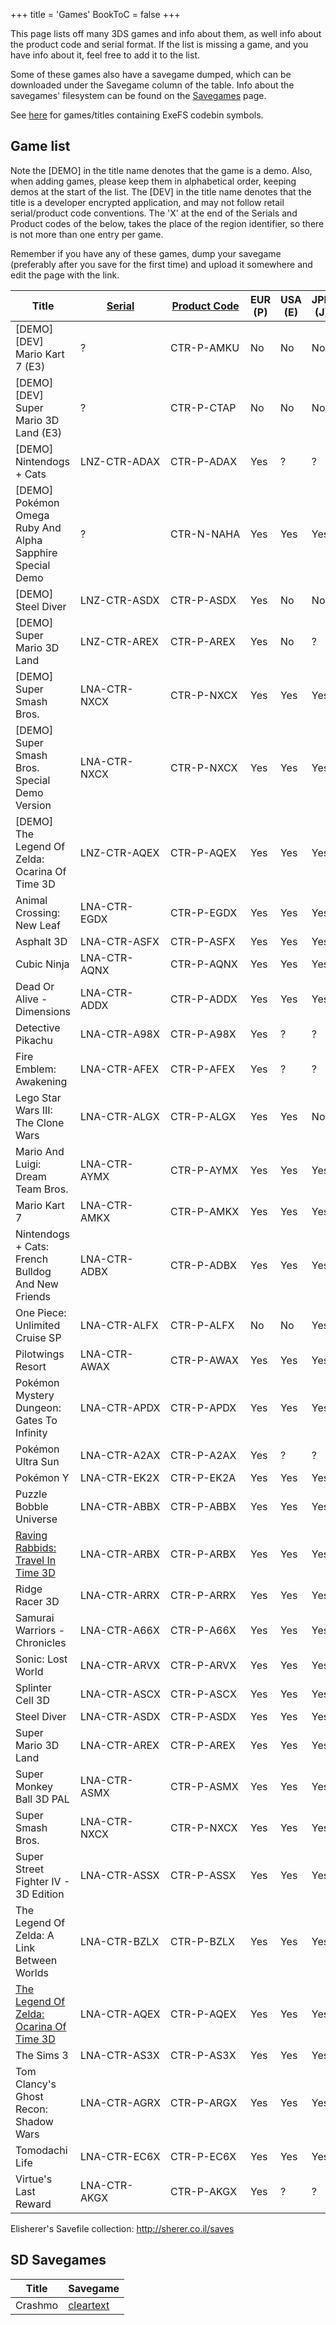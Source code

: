 +++
title = 'Games'
BookToC = false
+++

This page lists off many 3DS games and info about them, as well info
about the product code and serial format. If the list is missing a game,
and you have info about it, feel free to add it to the list.

Some of these games also have a savegame dumped, which can be downloaded
under the Savegame column of the table. Info about the savegames'
filesystem can be found on the [Savegames](Savegames "wikilink") page.

See [here](Titles_With_Code_Symbols "wikilink") for games/titles
containing ExeFS codebin symbols.

## Game list

Note the \[DEMO\] in the title name denotes that the game is a demo.
Also, when adding games, please keep them in alphabetical order, keeping
demos at the start of the list. The \[DEV\] in the title name denotes
that the title is a developer encrypted application, and may not follow
retail serial/product code conventions. The 'X' at the end of the
Serials and Product codes of the below, takes the place of the region
identifier, so there is not more than one entry per game.

Remember if you have any of these games, dump your savegame (preferably
after you save for the first time) and upload it somewhere and edit the
page with the link.

| Title                                                                                         | <div style="width:8rem">[Serial](Serials "wikilink")</div> | <div style="width:7rem">[Product Code](Serials#Product_Code "wikilink")</div> | EUR (P) | USA (E) | JPN (J) | ROM Size | FLASH Size | FLASH ID | FLASH Chip \# | Savegame                                                                                                                                              |
|-----------------------------------------------------------------------------------------------|------------------------------|---------------------------------------------------------------|---------|---------|---------|----------|------------|----------|---------------|-------------------------------------------------------------------------------------------------------------------------------------------------------|
| \[DEMO\]\[DEV\] Mario Kart 7 (E3)                                                             | ?                            | CTR-P-AMKU                                                    | No      | No      | No      | ?        | ?          | ?        | ?             | ?                                                                                                                                                     |
| \[DEMO\]\[DEV\] Super Mario 3D Land (E3)                                                      | ?                            | CTR-P-CTAP                                                    | No      | No      | No      | ?        | ?          | ?        | ?             | ?                                                                                                                                                     |
| \[DEMO\] Nintendogs + Cats                                                                    | LNZ-CTR-ADAX                 | CTR-P-ADAX                                                    | Yes     | ?       | ?       | ?        | 128kByte   | 0xC22211 | 25L1001       | ?                                                                                                                                                     |
| \[DEMO\] Pokémon Omega Ruby And Alpha Sapphire Special Demo                                   | ?                            | CTR-N-NAHA                                                    | Yes     | Yes     | Yes     | 2GBit    | 1MByte     | ?        | ?             | ?                                                                                                                                                     |
| \[DEMO\] Steel Diver                                                                          | LNZ-CTR-ASDX                 | CTR-P-ASDX                                                    | Yes     | No      | No      | ?        | ?          | ?        | ?             | ?                                                                                                                                                     |
| \[DEMO\] Super Mario 3D Land                                                                  | LNZ-CTR-AREX                 | CTR-P-AREX                                                    | Yes     | No      | ?       | ?        | ?          | ?        | ?             | ?                                                                                                                                                     |
| \[DEMO\] Super Smash Bros.                                                                    | LNA-CTR-NXCX                 | CTR-P-NXCX                                                    | Yes     | Yes     | Yes     | 2GBit    | 512kByte   | ?        | ?             | ?                                                                                                                                                     |
| \[DEMO\] Super Smash Bros. Special Demo Version                                               | LNA-CTR-NXCX                 | CTR-P-NXCX                                                    | Yes     | Yes     | Yes     | 2Gbit    | 512kByte   | ?        | ?             | ?                                                                                                                                                     |
| \[DEMO\] The Legend Of Zelda: Ocarina Of Time 3D                                              | LNZ-CTR-AQEX                 | CTR-P-AQEX                                                    | Yes     | Yes     | Yes     | ?        | ?          | ?        | ?             | ?                                                                                                                                                     |
| Animal Crossing: New Leaf                                                                     | LNA-CTR-EGDX                 | CTR-P-EGDX                                                    | Yes     | Yes     | Yes     | 8GBit    | 10MByte    | ?        | ?             | ?                                                                                                                                                     |
| Asphalt 3D                                                                                    | LNA-CTR-ASFX                 | CTR-P-ASFX                                                    | Yes     | Yes     | Yes     | 4GBit    | 128kByte   | ?        | ?             | ?                                                                                                                                                     |
| Cubic Ninja                                                                                   | LNA-CTR-AQNX                 | CTR-P-AQNX                                                    | Yes     | Yes     | Yes     | 1GBit    | 128kByte   | ?        | ?             | ?                                                                                                                                                     |
| Dead Or Alive - Dimensions                                                                    | LNA-CTR-ADDX                 | CTR-P-ADDX                                                    | Yes     | Yes     | Yes     | 16GBit   | 128kByte   | 0xC22211 | 25L1001       | ?                                                                                                                                                     |
| Detective Pikachu                                                                             | LNA-CTR-A98X                 | CTR-P-A98X                                                    | Yes     | ?       | ?       | 16GBit   | 512KByte   | 0xC22213 | ?             | ?                                                                                                                                                     |
| Fire Emblem: Awakening                                                                        | LNA-CTR-AFEX                 | CTR-P-AFEX                                                    | Yes     | ?       | ?       | 16GBit   | 512KByte   | 0xC22213 | ?             | ?                                                                                                                                                     |
| Lego Star Wars III: The Clone Wars                                                            | LNA-CTR-ALGX                 | CTR-P-ALGX                                                    | Yes     | Yes     | No      | 4GBit    | 128kByte   | 0xC22211 | 25L1001       | ?                                                                                                                                                     |
| Mario And Luigi: Dream Team Bros.                                                             | LNA-CTR-AYMX                 | CTR-P-AYMX                                                    | Yes     | Yes     | Yes     | 8GBit    | 512kByte   | ?        | ?             | ?                                                                                                                                                     |
| Mario Kart 7                                                                                  | LNA-CTR-AMKX                 | CTR-P-AMKX                                                    | Yes     | Yes     | Yes     | 8GBit    | 512kByte   | ?        | ?             | ?                                                                                                                                                     |
| Nintendogs + Cats: French Bulldog And New Friends                                             | LNA-CTR-ADBX                 | CTR-P-ADBX                                                    | Yes     | Yes     | Yes     | 4GBit    | 512kByte   | 0xC22213 | 25L4001       | ?                                                                                                                                                     |
| One Piece: Unlimited Cruise SP                                                                | LNA-CTR-ALFX                 | CTR-P-ALFX                                                    | No      | No      | Yes     | 4GBit    | 128kByte   | 0xC22211 | 25L1001       | ?                                                                                                                                                     |
| Pilotwings Resort                                                                             | LNA-CTR-AWAX                 | CTR-P-AWAX                                                    | Yes     | Yes     | Yes     | 1GBit    | 128kByte   | 0xC22211 | 25L1001       | ?                                                                                                                                                     |
| Pokémon Mystery Dungeon: Gates To Infinity                                                    | LNA-CTR-APDX                 | CTR-P-APDX                                                    | Yes     | Yes     | Yes     | 8GBit    | 512kByte   | ?        | ?             | ?                                                                                                                                                     |
| Pokémon Ultra Sun                                                                             | LNA-CTR-A2AX                 | CTR-P-A2AX                                                    | Yes     | ?       | ?       | 32GBit   | 1MByte     | 0xC22214 | ?             | ?                                                                                                                                                     |
| Pokémon Y                                                                                     | LNA-CTR-EK2X                 | CTR-P-EK2A                                                    | Yes     | Yes     | Yes     | 2GBit    | 1MByte     | ?        | ?             | ?                                                                                                                                                     |
| Puzzle Bobble Universe                                                                        | LNA-CTR-ABBX                 | CTR-P-ABBX                                                    | Yes     | Yes     | Yes     | 4GBit    | 128kByte   | 0xC22211 | 25L1001       | ?                                                                                                                                                     |
| [Raving Rabbids: Travel In Time 3D](Raving_Rabbids:_Travel_In_Time_3D "wikilink")             | LNA-CTR-ARBX                 | CTR-P-ARBX                                                    | Yes     | Yes     | Yes     | 2GBit    | 128kByte   | 0xC22211 | 25L1001       | [de](http://dl.dropbox.com/u/7830918/3DS%20Upload/decrypted.bin)/[en](http://dl.dropbox.com/u/7830918/3DS%20Upload/encrypted.bin)                     |
| Ridge Racer 3D                                                                                | LNA-CTR-ARRX                 | CTR-P-ARRX                                                    | Yes     | Yes     | Yes     | 8GBit    | 512kByte   | 0xC22213 | 25L4001       | ?                                                                                                                                                     |
| Samurai Warriors - Chronicles                                                                 | LNA-CTR-A66X                 | CTR-P-A66X                                                    | Yes     | Yes     | Yes     | 16GBit   | 512kByte   | 0xC22213 | 25L4001       | ?                                                                                                                                                     |
| Sonic: Lost World                                                                             | LNA-CTR-ARVX                 | CTR-P-ARVX                                                    | Yes     | Yes     | Yes     | 16GBit   | 128kByte   | ?        | ?             | ?                                                                                                                                                     |
| Splinter Cell 3D                                                                              | LNA-CTR-ASCX                 | CTR-P-ASCX                                                    | Yes     | Yes     | Yes     | 16Gbit   | 128kByte   | 0xC22211 | 25L1001       | ?                                                                                                                                                     |
| Steel Diver                                                                                   | LNA-CTR-ASDX                 | CTR-P-ASDX                                                    | Yes     | Yes     | Yes     | 2GBit    | 512kByte   | 0xC22213 | 25L4001       | [de](http://dl.dropbox.com/u/32759832/3DS_saves/Steel_Diver/decrypted.sav)/[en](http://dl.dropbox.com/u/32759832/3DS_saves/Steel_Diver/encrypted.sav) |
| Super Mario 3D Land                                                                           | LNA-CTR-AREX                 | CTR-P-AREX                                                    | Yes     | Yes     | Yes     | 4GBit    | 128kByte   | 0xC22211 | 25L1001       | ?                                                                                                                                                     |
| Super Monkey Ball 3D PAL                                                                      | LNA-CTR-ASMX                 | CTR-P-ASMX                                                    | Yes     | Yes     | Yes     | 2GBit    | 128kByte   | 0xC22211 | 25L1001       | ?                                                                                                                                                     |
| Super Smash Bros.                                                                             | LNA-CTR-NXCX                 | CTR-P-NXCX                                                    | Yes     | Yes     | Yes     | 16GBit   | 512kByte   | ?        | ?             | ?                                                                                                                                                     |
| Super Street Fighter IV - 3D Edition                                                          | LNA-CTR-ASSX                 | CTR-P-ASSX                                                    | Yes     | Yes     | Yes     | 16GBit   | 128kByte   | 0xC22211 | 25L1001       | ?                                                                                                                                                     |
| The Legend Of Zelda: A Link Between Worlds                                                    | LNA-CTR-BZLX                 | CTR-P-BZLX                                                    | Yes     | Yes     | Yes     | 8GBit    | 128kByte   | ?        | ?             | ?                                                                                                                                                     |
| [The Legend Of Zelda: Ocarina Of Time 3D](The_Legend_Of_Zelda:_Ocarina_Of_Time_3D "wikilink") | LNA-CTR-AQEX                 | CTR-P-AQEX                                                    | Yes     | Yes     | Yes     | 4GBit    | 128kByte   | 0xC22211 | 25L1001       | [de](http://dl.dropbox.com/u/32759832/3DS_saves/Zelda_OoT/decrypted.sav)/[en](http://dl.dropbox.com/u/32759832/3DS_saves/Zelda_OoT/encrypted.sav)     |
| The Sims 3                                                                                    | LNA-CTR-AS3X                 | CTR-P-AS3X                                                    | Yes     | Yes     | Yes     | 4GBit    | 512kByte   | 0xC22213 | 25L4001       | ?                                                                                                                                                     |
| Tom Clancy's Ghost Recon: Shadow Wars                                                         | LNA-CTR-AGRX                 | CTR-P-ARGX                                                    | Yes     | Yes     | Yes     | 2GBit    | 128kByte   | 0xC22211 | 25L1001       | ?                                                                                                                                                     |
| Tomodachi Life                                                                                | LNA-CTR-EC6X                 | CTR-P-EC6X                                                    | Yes     | Yes     | Yes     | ?        | ?          | ?        | ?             | ?                                                                                                                                                     |
| Virtue's Last Reward                                                                          | LNA-CTR-AKGX                 | CTR-P-AKGX                                                    | Yes     | ?       | ?       | 4GBit    | 128KByte   | 0xC22211 | ?             | ?                                                                                                                                                     |

Elisherer's Savefile collection:
[<http://sherer.co.il/saves>](http://sherer.co.il/saves)

## SD Savegames

| Title   | Savegame                                                       |
|---------|----------------------------------------------------------------|
| Crashmo | [cleartext](https://dl.dropbox.com/u/20520664/crashmo_usa.sav) |

